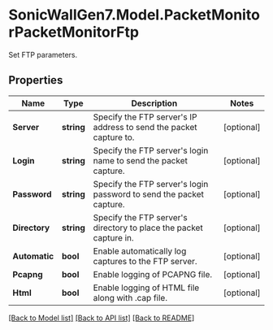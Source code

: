 # SonicWallGen7.Model.PacketMonitorPacketMonitorFtp
Set FTP parameters.

## Properties

Name | Type | Description | Notes
------------ | ------------- | ------------- | -------------
**Server** | **string** | Specify the FTP server&#39;s IP address to send the packet                capture to. | [optional] 
**Login** | **string** | Specify the FTP server&#39;s login name to send the packet capture. | [optional] 
**Password** | **string** | Specify the FTP server&#39;s login password to send the packet                capture. | [optional] 
**Directory** | **string** | Specify the FTP server&#39;s directory to place the packet                capture in. | [optional] 
**Automatic** | **bool** | Enable automatically log captures to the FTP server. | [optional] 
**Pcapng** | **bool** | Enable logging of PCAPNG file. | [optional] 
**Html** | **bool** | Enable logging of HTML file along with .cap file. | [optional] 

[[Back to Model list]](../README.md#documentation-for-models) [[Back to API list]](../README.md#documentation-for-api-endpoints) [[Back to README]](../README.md)

